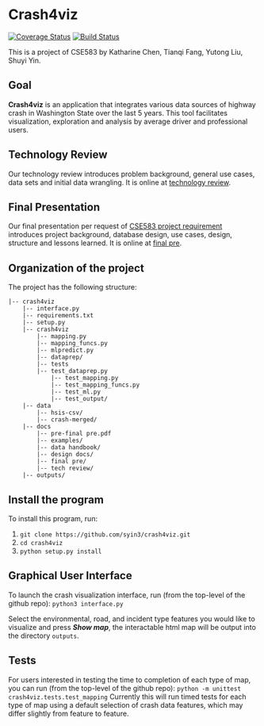 # Crash4viz
[![Coverage Status](https://coveralls.io/repos/github/syin3/crash4viz/badge.svg?branch=master&kill_cache=1)](https://coveralls.io/github/syin3/crash4viz?branch=master&kill_cache=1)
[![Build Status](https://travis-ci.com/syin3/crash4viz.svg?branch=master)](https://travis-ci.com/syin3/crash4viz)

This is a project of CSE583 by Katharine Chen, Tianqi Fang, Yutong Liu, Shuyi Yin.

## Goal
**Crash4viz** is an application that integrates various data sources of highway crash in Washington State over the last 5 years. This tool facilitates visualization, exploration and analysis by average driver and professional users.

## Technology Review
Our technology review introduces problem background, general use cases, data sets and initial data wrangling. It is online at [technology review](
https://syin3.github.io/crash4viz/docs/tech%20review/#/).

## Final Presentation
Our final presentation per request of [CSE583 project requirement](http://uwseds.github.io/projects.html) introduces project background, database design, use cases, design, structure and lessons learned. It is online at [final pre](
https://syin3.github.io/crash4viz/docs/final%20pre/).

## Organization of the  project

The project has the following structure:

    |-- crash4viz
        |-- interface.py
        |-- requirements.txt
        |-- setup.py
        |-- crash4viz
            |-- mapping.py
            |-- mapping_funcs.py
            |-- mlpredict.py
            |-- dataprep/
            |-- tests
            |-- test_dataprep.py
                |-- test_mapping.py
                |-- test_mapping_funcs.py
                |-- test_ml.py
                |-- test_output/
        |-- data
            |-- hsis-csv/
            |-- crash-merged/
        |-- docs
            |-- pre-final pre.pdf
            |-- examples/
            |-- data handbook/
            |-- design docs/
            |-- final pre/
            |-- tech review/
        |-- outputs/


## Install the program
To install this program, run:
1. ```git clone https://github.com/syin3/crash4viz.git```
2. ```cd crash4viz```
3. ```python setup.py install ```

## Graphical User Interface
To launch the crash visualization interface, run (from the top-level of the github repo):
```python3 interface.py```

Select the environmental, road, and incident type features you would like to visualize and press ***Show map***, the interactable html map will be output into the directory ```outputs```.

## Tests
For users interested in testing the time to completion of each type of map, you can run (from the top-level of the github repo):
```python -m unittest crash4viz.tests.test_mapping```
Currently this will run timed tests for each type of map using a default selection of crash data features, which may differ slightly from feature to feature.
